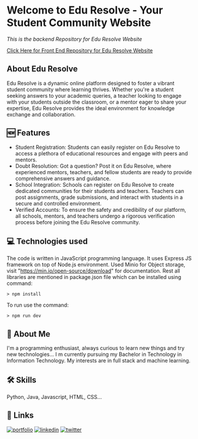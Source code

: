 # Welcome to Edu Resolve - Your Student Community Website
*This is the backend Repository for Edu Resolve Website*

[Click Here for Front End Repository for Edu Resolve Website](https://github.com/DarshanAguru/eduResolveFE)
## About Edu Resolve
Edu Resolve is a dynamic online platform designed to foster a vibrant student community where learning thrives. Whether you're a student seeking answers to your academic queries, a teacher looking to engage with your students outside the classroom, or a mentor eager to share your expertise, Edu Resolve provides the ideal environment for knowledge exchange and collaboration.

## 🆕 Features
- Student Registration: Students can easily register on Edu Resolve to access a plethora of educational resources and engage with peers and mentors.
- Doubt Resolution: Got a question? Post it on Edu Resolve, where experienced mentors, teachers, and fellow students are ready to provide comprehensive answers and guidance.
- School Integration: Schools can register on Edu Resolve to create dedicated communities for their students and teachers. Teachers can post assignments, grade submissions, and interact with students in a secure and controlled environment.
- Verified Accounts: To ensure the safety and credibility of our platform, all schools, mentors, and teachers undergo a rigorous verification process before joining the Edu Resolve community.

## 💻 Technologies used
The code is written in JavaScript programming language. It uses Express JS framework on top of Node.js environment.
Used Minio for Object storage, visit "https://min.io/open-source/download" for documentation.
Rest all libraries are mentioned in package.json file which can be installed using command:

```
> npm install
```
To run use the command:
```
> npm run dev
```

## 🚀 About Me
I'm a programming enthusiast, always curious to learn new things and try new technologies... I m currently pursuing my Bachelor in Technology in Information Technology. My interests are in full stack and machine learning.

## 🛠 Skills
Python, Java, Javascript, HTML, CSS...

## 🔗 Links
[![portfolio](https://img.shields.io/badge/portfolio-0A66C2?style=for-the-badge&logoColor=white)](https://agurudarshan.tech)
[![linkedin](https://img.shields.io/badge/linkedin-0A66C2?style=for-the-badge&logo=linkedin&logoColor=white)](https://www.linkedin.com/in/this-darshiii/)
[![twitter](https://img.shields.io/badge/twitter-1DA1F2?style=for-the-badge&logo=twitter&logoColor=white)](https://twitter.com/this_darshiii)
